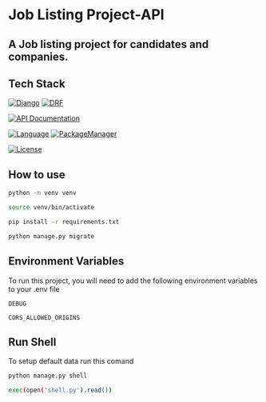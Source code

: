 # Job Listing Project-API

## A Job listing project for candidates and companies. 

## Tech Stack

[![Django](https://img.shields.io/badge/web%20framework-django-black.svg?style=for-the-badge&logo=Django)](https://www.djangoproject.com/)
[![DRF](https://img.shields.io/badge/Web%20browsable%20API-drf-802D2D.svg?style=for-the-badge&logo=drf)](https://www.django-rest-framework.org/)

[![API Documentation](https://img.shields.io/badge/API%20Documentation-swagger-298E35.svg?style=for-the-badge&logo=swagger)](https://swagger.io/)

[![Language](https://img.shields.io/badge/language-python-3773A4.svg?style=for-the-badge&logo=python)](https://www.python.org/)
[![PackageManager](https://img.shields.io/badge/package%20manager-pypi-FDDF76.svg?style=for-the-badge&logo=pypi)](https://pypi.org/)

[![License](https://img.shields.io/badge/license-Proprietary-F40D12.svg?style=for-the-badge&logo=adblock)](https://github.com/next-moov/next-moov-fe/blob/master/LICENSE)

## How to use

```sh
python -m venv venv
```

```sh
source venv/bin/activate
```
```sh
pip install -r requirements.txt
```

```sh
python manage.py migrate
```


## Environment Variables

To run this project, you will need to add the following environment variables to your .env file

`DEBUG`

`CORS_ALLOWED_ORIGINS`



## Run Shell
To setup default data run this comand

```sh
python manage.py shell
```

```sh
exec(open('shell.py').read())
```
